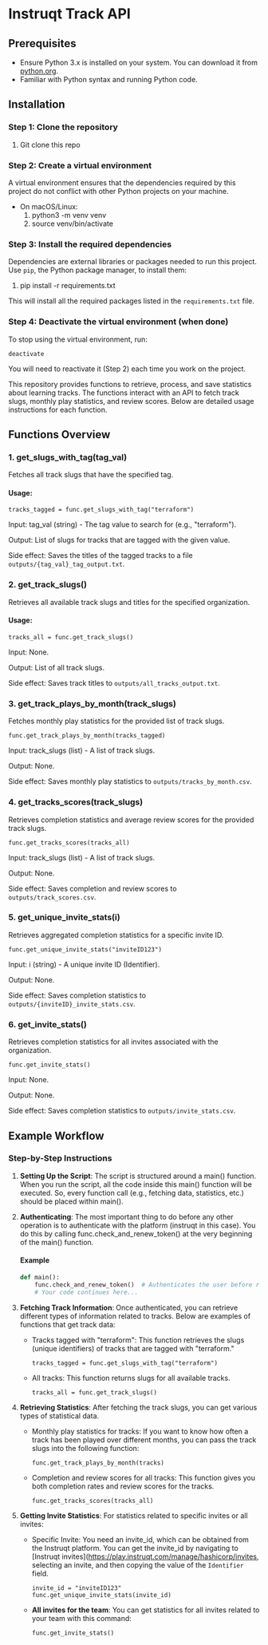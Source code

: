 # Instruqt Track API

## Prerequisites

- Ensure Python 3.x is installed on your system. You can download it
  from [python.org](https://www.python.org/downloads/).
- Familiar with Python syntax and running Python code.

## Installation

### Step 1: Clone the repository

1. Git clone this repo

### Step 2: Create a virtual environment

A virtual environment ensures that the dependencies required by this project do not conflict with other Python projects
on your machine.

- On macOS/Linux:
    1. python3 -m venv venv
    2. source venv/bin/activate

### Step 3: Install the required dependencies

Dependencies are external libraries or packages needed to run this project. Use `pip`, the Python package manager, to
install them:

1. pip install -r requirements.txt

This will install all the required packages listed in the `requirements.txt` file.

### Step 4: Deactivate the virtual environment (when done)

To stop using the virtual environment, run:

```
deactivate
```

You will need to reactivate it (Step 2) each time you work on the project.

This repository provides functions to retrieve, process, and save statistics about learning tracks. The functions
interact with an API to fetch track slugs, monthly play statistics, and review scores. Below are detailed usage
instructions for each function.

## Functions Overview

### 1. get_slugs_with_tag(tag_val)

Fetches all track slugs that have the specified tag.

#### Usage:

```
tracks_tagged = func.get_slugs_with_tag("terraform")
```

Input: tag_val (string) - The tag value to search for (e.g., "terraform").

Output: List of slugs for tracks that are tagged with the given value.

Side effect: Saves the titles of the tagged tracks to a file `outputs/{tag_val}_tag_output.txt`.

### 2. get_track_slugs()

Retrieves all available track slugs and titles for the specified organization.

#### Usage:

```
tracks_all = func.get_track_slugs()
```

Input: None.

Output: List of all track slugs.

Side effect: Saves track titles to `outputs/all_tracks_output.txt`.

### 3. get_track_plays_by_month(track_slugs)

Fetches monthly play statistics for the provided list of track slugs.

```
func.get_track_plays_by_month(tracks_tagged)
```

Input: track_slugs (list) - A list of track slugs.

Output: None.

Side effect: Saves monthly play statistics to `outputs/tracks_by_month.csv`.

### 4. get_tracks_scores(track_slugs)

Retrieves completion statistics and average review scores for the provided track slugs.

```
func.get_tracks_scores(tracks_all)
```

Input: track_slugs (list) - A list of track slugs.

Output: None.

Side effect: Saves completion and review scores to `outputs/track_scores.csv`.

### 5. get_unique_invite_stats(i)

Retrieves aggregated completion statistics for a specific invite ID.

```
func.get_unique_invite_stats("inviteID123")
```

Input: i (string) - A unique invite ID (Identifier).

Output: None.

Side effect: Saves completion statistics to `outputs/{inviteID}_invite_stats.csv`.

### 6. get_invite_stats()

Retrieves completion statistics for all invites associated with the organization.

```
func.get_invite_stats()
```

Input: None.

Output: None.

Side effect: Saves completion statistics to `outputs/invite_stats.csv`.

## Example Workflow

### Step-by-Step Instructions

1. **Setting Up the Script**: The script is structured around a main() function. When you run the script, all the code
   inside this main() function will be executed. So, every function call (e.g., fetching data, statistics, etc.) should
   be placed within main().

2. **Authenticating**: The most important thing to do before any other operation is to authenticate with the
   platform (instruqt in this case). You do this by calling func.check_and_renew_token() at the very beginning of
   the main() function.

   #### Example

    ```python
    def main():
        func.check_and_renew_token()  # Authenticates the user before running other tasks
        # Your code continues here...
    ```

3. **Fetching Track Information**: Once authenticated, you can retrieve different types of information related
   to tracks. Below are examples of functions that get track data:

    - Tracks tagged with "terraform": This function retrieves the slugs (unique identifiers) of tracks that are
      tagged with "terraform."

        ```
        tracks_tagged = func.get_slugs_with_tag("terraform")
        ```

    - All tracks: This function returns slugs for all available tracks.

        ```
        tracks_all = func.get_track_slugs()
        ```

4. **Retrieving Statistics**: After fetching the track slugs, you can get various types of statistical data.

    - Monthly play statistics for tracks: If you want to know how often a track has been played over different
      months, you can pass the track slugs into the following function:
       ```
       func.get_track_plays_by_month(tracks)
       ```

    - Completion and review scores for all tracks: This function gives you both completion rates and review scores
      for the tracks.
       ```
       func.get_tracks_scores(tracks_all)
       ```

5. **Getting Invite Statistics**: For statistics related to specific invites or all invites:

   - Specific Invite: You need an invite_id, which can be obtained from the Instruqt platform. You can get the invite_id by
     navigating to [Instruqt invites](https://play.instruqt.com/manage/hashicorp/invites, selecting an invite, and then
     copying the value of the `Identifier` field.

       ```
       invite_id = "inviteID123"
       func.get_unique_invite_stats(invite_id)
       ```
     
   - **All invites for the team**: You can get statistics for all invites related to your team with this command:

      ```
      func.get_invite_stats()
      ```